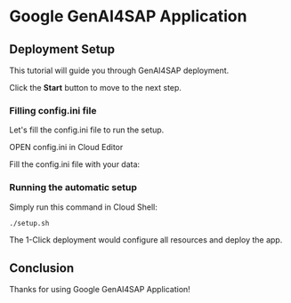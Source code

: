 # Google GenAI4SAP Application
## Deployment Setup

This tutorial will guide you through GenAI4SAP deployment.

Click the **Start** button to move to the next step.

### **Filling config.ini file**

Let's fill the config.ini file to run the setup.

<walkthrough-editor-open-file filePath="~/cloudshell_open/GenAI4SAP/config.ini">OPEN config.ini in Cloud Editor</walkthrough-editor-open-file>

Fill the config.ini file with your data:

### **Running the automatic setup**

Simply run this command in Cloud Shell:

```bash
./setup.sh 
```
<walkthrough-footnote>The 1-Click deployment would configure all resources and deploy the app. </walkthrough-footnote>

## Conclusion

Thanks for using Google GenAI4SAP Application!

<walkthrough-conclusion-trophy></walkthrough-conclusion-trophy>
